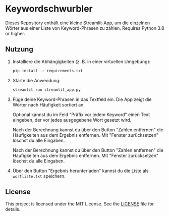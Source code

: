 # Keywordschwurbler

Dieses Repository enthält eine kleine Streamlit-App, um die einzelnen Wörter aus einer Liste von Keyword-Phrasen zu zählen.
Requires Python 3.8 or higher.

## Nutzung

1. Installiere die Abhängigkeiten (z. B. in einer virtuellen Umgebung):
   ```bash
   pip install -r requirements.txt
   ```
2. Starte die Anwendung:
   ```bash
   streamlit run streamlit_app.py
   ```
3. Füge deine Keyword-Phrasen in das Textfeld ein. Die App zeigt die Wörter nach Häufigkeit sortiert an.

    Optional kannst du im Feld "Präfix vor jedem Keyword" einen Text eingeben,
    der vor jedes ausgegebene Wort gesetzt wird.

    Nach der Berechnung kannst du über den Button "Zahlen entfernen"
    die Häufigkeiten aus dem Ergebnis entfernen. Mit "Fenster zurücksetzen"
    löschst du alle Eingaben.

    Nach der Berechnung kannst du über den Button "Zahlen entfernen" die
    Häufigkeiten aus dem Ergebnis entfernen. Mit "Fenster zurücksetzen" löschst du
    alle Eingaben.


4. Über den Button "Ergebnis herunterladen" kannst du die Liste als `wortliste.txt` speichern.

## License

This project is licensed under the MIT License. See the [LICENSE](LICENSE) file for details.


